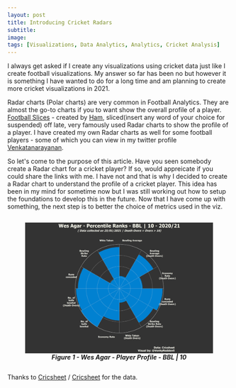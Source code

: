```yaml
---
layout: post
title: Introducing Cricket Radars
subtitle: 
image: 
tags: [Visualizations, Data Analytics, Analytics, Cricket Analysis]
---
```


I always get asked if I create any visualizations using cricket data just like I create football visualizations. My answer so far has been no but however it is something I have wanted to do for a long time and am planning to create more cricket visualizations in 2021.

Radar charts (Polar charts) are very common in Football Analytics. They are almost the go-to charts if you to want show the overall profile of a player. [Football Slices](https://twitter.com/FootballSlices) - created by [Ham](https://twitter.com/DyslexicDdue), sliced(insert any word of your choice for suspended) off late, very famously used Radar charts to show the profile of a player. I have created my own Radar charts as well for some football players - some of which you can view in my twitter profile [Venkatanarayanan](https://twitter.com/VenkyReddevil).

So let's come to the purpose of this article. Have you seen somebody create a Radar chart for a cricket player? If so, would appreicate if you could share the links with me. I have not and that is why I decided to create a Radar chart to understand the profile of a cricket player. This idea has been in my mind for sometime now but I was still working out how to setup the foundations to develop this in the future. Now that I have come up with something, the next step is to better the choice of metrics used in the viz.

<figure style = "display: inline-block;">
  <img
  style = "vertical-align: top;"
  src="/img/cricket/wes_agar_radar.png"
  alt="wes-agar-radar">
  <figcaption style = "text-align: center;">
  	<b>
  		<i>Figure 1 - Wes Agar - Player Profile - BBL | 10</i>
  	</b>
  </figcaption>
</figure>

Thanks to [Cricsheet](https://cricsheet.org/downloads/) / [Cricsheet](https://twitter.com/cricsheet) for the data.

